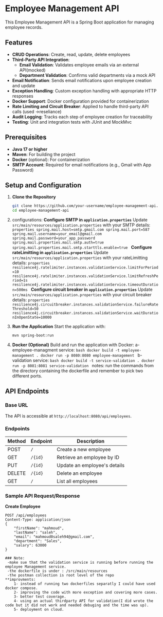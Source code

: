 # Employee Management API

This Employee Management API is a Spring Boot application for managing employee records.
## Features

- **CRUD Operations**: Create, read, update, delete employees
- **Third-Party API Integration**:
  - **Email Validation**: Validates employee emails via an external API(mocked)
  - **Department Validation**: Confirms valid departments via a mock API
- **Email Notification**: Sends email notifications upon employee creation and update
- **Exception Handling**: Custom exception handling with appropriate HTTP responses
- **Docker Support**: Docker configuration provided for containerization
- **Rate Limiting and Circuit Breaker**: Applied to handle third-party API calls (used ->reseliance)
- **Audit Logging**: Tracks each step of employee creation for traceability
- **Testing**: Unit and integration tests with JUnit and MockMvc

## Prerequisites

- **Java 17 or higher**
- **Maven**: For building the project
- **Docker** (optional): For containerization
- **SMTP Account**: Required for email notifications (e.g., Gmail with App Password)

## Setup and Configuration

1. **Clone the Repository**
    ```bash
    git clone https://github.com/your-username/employee-management-api.git
    cd employee-management-api
    ```

2. configurations:
	**Configure SMTP in `application.properties`**
	   Update `src/main/resources/application.properties` with your SMTP details:
		```properties
		spring.mail.host=smtp.gmail.com
		spring.mail.port=587
		spring.mail.username=your_email@gmail.com
		spring.mail.password=your_app_password
		spring.mail.properties.mail.smtp.auth=true
		spring.mail.properties.mail.smtp.starttls.enable=true
		```
	**Configure rateLimitting in `application.properties`**
	   Update `src/main/resources/application.properties` with your rateLimitting details:
		```properties
		resilience4j.ratelimiter.instances.validationService.limitForPeriod=10
		resilience4j.ratelimiter.instances.validationService.limitRefreshPeriod=1s
		resilience4j.ratelimiter.instances.validationService.timeoutDuration=500ms
		```
	**Configure circuit breaker in `application.properties`**
	   Update `src/main/resources/application.properties` with your circuit breaker details:
		```properties
		resilience4j.circuitbreaker.instances.validationService.failureRateThreshold=50
		resilience4j.circuitbreaker.instances.validationService.waitDurationInOpenState=10000
		```

3. **Run the Application**
   Start the application with:
    ```bash
    mvn spring-boot:run
    ```

4. **Docker (Optional)**
   Build and run the application with Docker:
    a-employee-managment service:
		```bash
		docker build -t employee-management .
		docker run -p 8080:8080 employee-management
		```
	b-validation service:
		```bash
		docker build -t service-validation .
		docker run -p 8081:8081 service-validation
		```
	notes: run the commands from the directory containing the dockerfile and remember to pick two different ports.
## API Endpoints

### Base URL
The API is accessible at `http://localhost:8080/api/employees`.

### Endpoints

| Method | Endpoint              | Description                          |
|--------|------------------------|--------------------------------------|
| POST   | `/`                   | Create a new employee                |
| GET    | `/{id}`               | Retrieve an employee by ID           |
| PUT    | `/{id}`               | Update an employee's details         |
| DELETE | `/{id}`               | Delete an employee                   |
| GET    | `/`                   | List all employees                   |

### Sample API Request/Response

**Create Employee**
```http
POST /api/employees
Content-Type: application/json
{
    "firstName": "mahmoud",
    "lastName": "saleh",
    "email": "mahmoud0saleh94@gmail.com",
    "department": "Sales",
    "salary": 63000
}

### Note:
 -make sue that the validation service is running before running the employee Management service.
 -the dockerfile is under : /src/main/resources
 -the postman collection is root level of the repo
**improvments:
	1- instead of running two dockerfiles separatly I could have used docker compose.
	2- improving the code with more exception and covering more cases.
	3- better test coverage.
	4- using an actual thirdparty API for validation(I did wrote the code but it did not work and needed debuging and the time was up).
	5- deployment on cloud.
